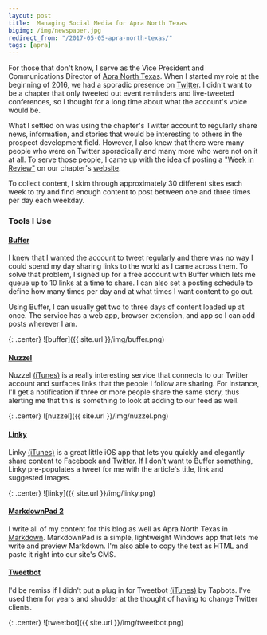 ```yaml
---
layout: post
title:  Managing Social Media for Apra North Texas
bigimg: /img/newspaper.jpg
redirect_from: "/2017-05-05-apra-north-texas/"
tags: [apra]
---
```


For those that don't know, I serve as the Vice President and Communications Director of [Apra North Texas](https://apranorthtexas.wildapricot.org/). When I started my role at the beginning of 2016, we had a sporadic presence on [Twitter](https://twitter.com/APRA_NT). I didn't want to be a chapter that only tweeted out event reminders and live-tweeted conferences, so I thought for a long time about what the account's voice would be.

What I settled on was using the chapter's Twitter account to regularly share news, information, and stories that would be interesting to others in the prospect development field. However, I also knew that there were many people who were on Twitter sporadically and many more who were not on it at all. To serve those people, I came up with the idea of posting a ["Week in Review"](https://apranorthtexas.wildapricot.org/Blog) on our chapter's [website](https://apranorthtexas.wildapricot.org/).

To collect content, I skim through approximately 30 different sites each week to try and find enough content to post between one and three times per day each weekday.

### Tools I Use

#### [Buffer](https://buffer.com)
I knew that I wanted the account to tweet regularly and there was no way I could spend my day sharing links to the world as I came across them. To solve that problem, I signed up for a free account with Buffer which lets me queue up to 10 links at a time to share. I can also set a posting schedule to define how many times per day and at what times I want content to go out. 

Using Buffer, I can usually get two to three days of content loaded up at once. The service has a web app, browser extension, and app so I can add posts wherever I am.

{: .center}
![buffer]({{ site.url }}/img/buffer.png)

#### [Nuzzel](http://nuzzel.com/)

Nuzzel [(iTunes)](https://itunes.apple.com/us/app/nuzzel-news-from-your-friends/id692285770?mt=8) is a really interesting service that connects to our Twitter account and surfaces links that the people I follow are sharing. For instance, I'll get a notification if three or more people share the same story, thus alerting me that this is something to look at adding to our feed as well. 

{: .center}
![nuzzel]({{ site.url }}/img/nuzzel.png)

#### [Linky](https://pragmaticcode.com/linky/)

Linky [(iTunes)](https://itunes.apple.com/app/id438090426?&at=11lLye&ct=website) is a great little iOS app that lets you quickly and elegantly share content to Facebook and Twitter. If I don't want to Buffer something, Linky pre-populates a tweet for me with the article's title, link and suggested images.

{: .center}
![linky]({{ site.url }}/img/linky.png)

#### [MarkdownPad 2](http://markdownpad.com/)

I write all of my content for this blog as well as Apra North Texas in [Markdown](https://daringfireball.net/projects/markdown/syntax). MarkdownPad is a simple, lightweight Windows app that lets me write and preview Markdown. I'm also able to copy the text as HTML and paste it right into our site's CMS. 

#### [Tweetbot](https://tapbots.com/tweetbot/)

I'd be remiss if I didn't put a plug in for Tweetbot [(iTunes)](https://itunes.apple.com/us/app/tweetbot-4-for-twitter/id1018355599?ls=1&mt=8&at=11l4Hu) by Tapbots. I've used them for years and shudder at the thought of having to change Twitter clients. 

{: .center}
![tweetbot]({{ site.url }}/img/tweetbot.png)